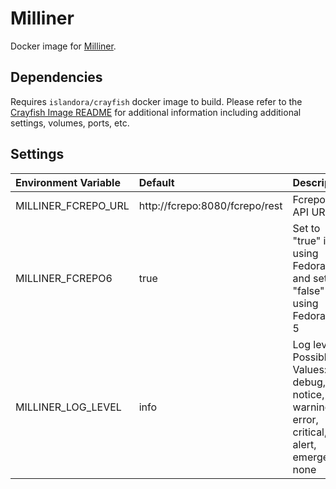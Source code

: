 # Milliner

Docker image for [Milliner].

## Dependencies

Requires `islandora/crayfish` docker image to build. Please refer to the
[Crayfish Image README](../crayfish/README.md) for additional information including
additional settings, volumes, ports, etc.

## Settings

| Environment Variable | Default                        | Description                                                                                       |
| :------------------- | :----------------------------- | :------------------------------------------------------------------------------------------------ |
| MILLINER_FCREPO_URL  | http://fcrepo:8080/fcrepo/rest | Fcrepo Rest API URL                                                                               |
| MILLINER_FCREPO6     | true                           | Set to "true" if using Fedora 6 and set to "false" if using  Fedora 4 or 5                        |
| MILLINER_LOG_LEVEL   | info                           | Log level. Possible Values: debug, info, notice, warning, error, critical, alert, emergency, none |

[Milliner]: https://github.com/Islandora/Crayfish/tree/4.x/Milliner
